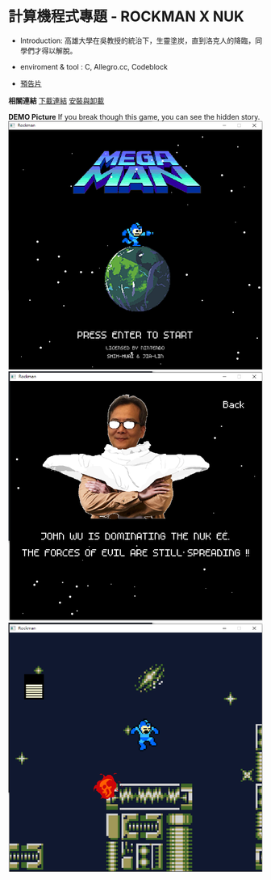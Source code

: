 # 計算機程式專題 - ROCKMAN X NUK

* Introduction:
    高雄大學在吳教授的統治下，生靈塗炭，直到洛克人的降臨，同學們才得以解脫。

* enviroment & tool :
    C, Allegro.cc, Codeblock

* [預告片](https://youtu.be/YFSKeYvARRc)



**相關連結**
[下載連結](https://drive.google.com/drive/folders/1PkmIiD0FoQZnJXjS0f5z-LvYhhK1jb6l?usp=share_link)
[安裝與卸載](https://youtu.be/UzCWpkYUCsQ)

 **DEMO Picture**
 If you break though this game, you can see the hidden story.
![image](./demo_pic/demo001.png)
![image](./demo_pic/demo002.png)
![image](./demo_pic/demo003.png)
